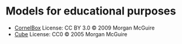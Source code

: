 # Models for educational purposes

- [CornelBox](https://casual-effects.com/g3d/data10/index.html#mesh5) License: CC BY 3.0 © 2009 Morgan McGuire
- [Cube](https://casual-effects.com/g3d/data10/index.html#mesh9) License: CC0 © 2005 Morgan McGuire

